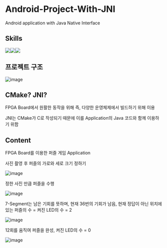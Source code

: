 # Android-Project-With-JNI
Android application with Java Native Interface

## Skills

<img src="https://img.shields.io/badge/Java-F9AB00?style=for-the-badge&logo=Java&logoColor=white"><img src="https://img.shields.io/badge/Android-3DDC84?style=for-the-badge&logo=Android&logoColor=white"><img src="https://img.shields.io/badge/CMake-064F8C?style=for-the-badge&logo=CMake&logoColor=white">

## 프로젝트 구조

![image](https://user-images.githubusercontent.com/78264248/198826482-7fc1912c-a088-45a7-a4ba-9adf5227cab4.png)

## CMake? JNI?

FPGA Board에서 원활한 동작을 위해 즉, 다양한 운영체제에서 빌드하기 위해 이용

JNI는 CMake가 C로 작성되기 때문에 이를 Application의 Java 코드와 함께 이용하기 위함

## Content

FPGA Board를 이용한 퍼즐 게임 Application

사진 촬영 후 퍼즐의 가로와 세로 크기 정하기

![image](https://user-images.githubusercontent.com/78264248/196934469-1a56d3e3-26e1-4b8b-819a-fcad7ba9d7c6.png)

정한 사진 만큼 퍼즐을 수행

![image](https://user-images.githubusercontent.com/78264248/196934583-a06aebef-2945-41ab-8840-4f4ecc66f3fd.png)

7-Segment는 남은 기회를 뜻하며, 현재 36번의 기회가 남음, 현재 정답이 아닌 위치에 있는 퍼즐의 수 = 켜진 LED의 수 = 2

![image](https://user-images.githubusercontent.com/78264248/196934668-94161b3f-76f1-49bb-b936-b152691dcc73.png)

12회를 움직여 퍼즐을 완성, 켜진 LED의 수 = 0

![image](https://user-images.githubusercontent.com/78264248/196934758-e6761aa5-2506-4139-88c3-ee3f0317b704.png)
